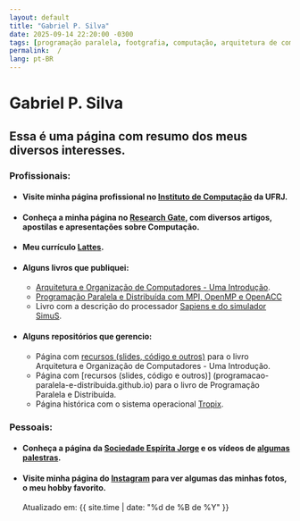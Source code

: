 ```yaml
---
layout: default
title: "Gabriel P. Silva"
date: 2025-09-14 22:20:00 -0300
tags: [programação paralela, footgrafia, computação, arquitetura de computadores, organização de computadores, libguagem de montagem, computador, sistemas operacionais, javasccript, computer, computer architecture, multithreading, processor, parallel, operating systems, unix, linux, accessibility, parallel programing, MPI, PVM, OpenMP, digital, circuits]
permalink:  /
lang: pt-BR
---
```


# Gabriel P. Silva

## Essa é uma página com resumo dos meus diversos interesses. 

### Profissionais:

- #### Visite minha página profissional no [Instituto de Computação](https://www.ic.ufrj.br/~gabriel) da UFRJ.

- #### Conheça a minha página no [Research Gate](https://www.researchgate.net/profile/Gabriel-Silva-130), com diversos artigos, apostilas e apresentações sobre Computação.
- #### Meu currículo [Lattes]( http://lattes.cnpq.br/8636301961155552).
  
- #### Alguns livros que publiquei:
  - [Arquitetura e Organização de Computadores - Uma Introdução](https://www.grupogen.com.br/livro-arquitetura-e-organizacao-de-computadores-uma-introducao-gabriel-pereira-da-silva-e-jose-antonio-dos-santos-borges-editora-ltc-9788521638650).
  - [Programação Paralela e Distribuída com MPI, OpenMP e OpenACC](https://www.casadocodigo.com.br/products/livro-programacao-paralela)
  - Livro com a descrição do processador [Sapiens e do simulador SimuS](https://www.amazon.com.br/SimuS-Simulador-Didático-Arquitetura-Computadores/dp/1973359707).
    
- #### Alguns repositórios que gerencio:
  - Página com [recursos (slides, código e outros)](https://simulador-simus.github.io) para o livro Arquitetura e Organização de Computadores - Uma Introdução.
  - Página com [recursos (slides, código e outros)] (programacao-paralela-e-distribuida.github.io) para o livro de Programação Paralela e Distribuída. 
  - Página histórica com o sistema operacional [Tropix](https://tropix-ufrj.github.io).
    
### Pessoais:

- #### Conheça a página da [Sociedade Espírita Jorge](https://wwww.sej.org.br) e os vídeos de [algumas palestras](https://www.youtube.com/c/SociedadeEspíritaJorge/streams).
- #### Visite minha página do [Instagram](https://www.instagram.com/gpsilva2003) para ver algumas das minhas fotos, o meu hobby favorito.

  Atualizado em: {{ site.time | date: "%d de %B de %Y" }}
